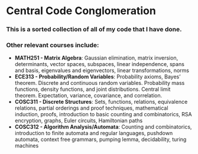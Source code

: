 # Central Code Conglomeration

### This is a sorted collection of all of my code that I have done.

### Other relevant courses include:
- **MATH251 - Matrix Algebra**: Gaussian elimination, matrix inversion, determinants, vector spaces, subspaces, linear independence, spans and basis, eigenvalues and eigenvectors, linear transformations, norms
- **ECE313 - Probability/Random Variables**: Probability axioms, Bayes’ theorem. Discrete and continuous random variables. Probability mass functions, density functions, and joint distributions. Central limit theorem. Expectation, variance, covariance, and correlation.
- **COSC311 - Discrete Structures**: Sets, functions, relations, equivalence relations, partial orderings and proof techniques,
mathematical induction, proofs, introduction to basic counting and combinatorics, RSA encryption, graphs, Euler circuits, Hamiltonian paths
- **COSC312 - Algorithm Analysis/Automata**: Counting and combinatorics, introduction to finite automata and regular languages, pushdown automata, context free grammars, pumping lemma, decidability, turing machines
